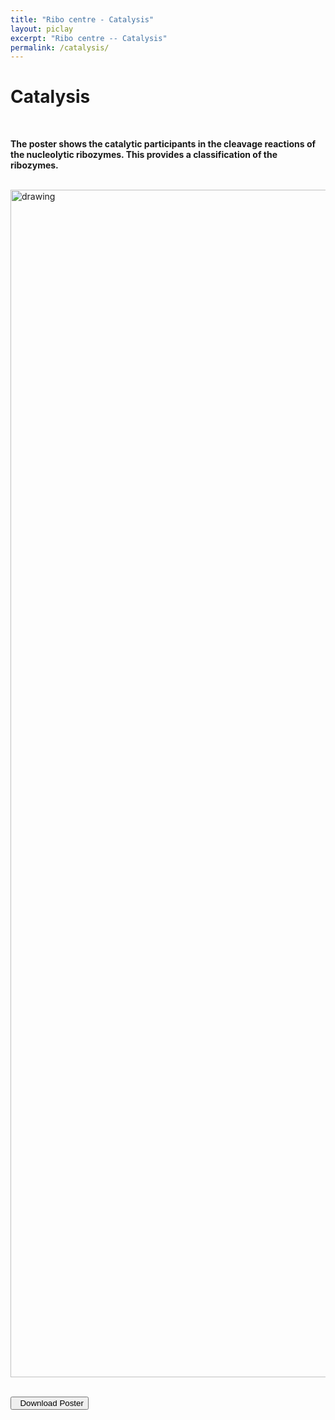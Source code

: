 ```yaml
---
title: "Ribo centre - Catalysis"
layout: piclay
excerpt: "Ribo centre -- Catalysis"
permalink: /catalysis/
---
```




# Catalysis

<br>

 **The poster shows the catalytic participants in the cleavage reactions of the nucleolytic ribozymes. This provides a classification of the ribozymes.**<br><br>



<img src="https://www.ribocentre.org/images/CalaPic/cala.png" alt="drawing" style="weight:900px;height:1900px;display:block;margin:0 auto;" class="img-responsive"><br>


<a href="https://www.ribocentre.org/downloads/Calalysis-poster.pdf" target="_blank" download="Calalysis-poster.pdf"><button class="btn btn-secondary"><span class="glyphicon glyphicon-download-alt"></span>&nbsp;&nbsp;Download Poster</button></a><br><br>



